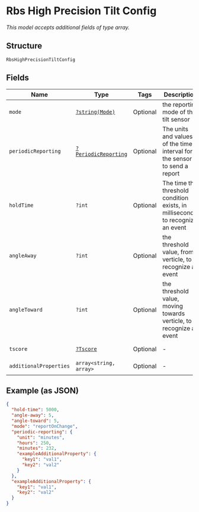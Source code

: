
# Rbs High Precision Tilt Config

*This model accepts additional fields of type array.*

## Structure

`RbsHighPrecisionTiltConfig`

## Fields

| Name | Type | Tags | Description | Getter | Setter |
|  --- | --- | --- | --- | --- | --- |
| `mode` | [`?string(Mode)`](../../doc/models/mode.md) | Optional | the reporting mode of the tilt sensor | getMode(): ?string | setMode(?string mode): void |
| `periodicReporting` | [`?PeriodicReporting`](../../doc/models/periodic-reporting.md) | Optional | The units and values of the time interval for the sensor to send a report | getPeriodicReporting(): ?PeriodicReporting | setPeriodicReporting(?PeriodicReporting periodicReporting): void |
| `holdTime` | `?int` | Optional | The time the threshold condition exists, in milliseconds, to recognize an event | getHoldTime(): ?int | setHoldTime(?int holdTime): void |
| `angleAway` | `?int` | Optional | the threshold value, from verticle, to recognize an event | getAngleAway(): ?int | setAngleAway(?int angleAway): void |
| `angleToward` | `?int` | Optional | the threshold value, moving towards  verticle, to recognize an event | getAngleToward(): ?int | setAngleToward(?int angleToward): void |
| `tscore` | [`?Tscore`](../../doc/models/tscore.md) | Optional | - | getTscore(): ?Tscore | setTscore(?Tscore tscore): void |
| `additionalProperties` | `array<string, array>` | Optional | - | findAdditionalProperty(string key): array | additionalProperty(string key, array value): void |

## Example (as JSON)

```json
{
  "hold-time": 5000,
  "angle-away": 5,
  "angle-toward": 5,
  "mode": "reportOnChange",
  "periodic-reporting": {
    "unit": "minutes",
    "hours": 250,
    "minutes": 232,
    "exampleAdditionalProperty": {
      "key1": "val1",
      "key2": "val2"
    }
  },
  "exampleAdditionalProperty": {
    "key1": "val1",
    "key2": "val2"
  }
}
```

